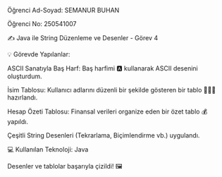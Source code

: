 Öğrenci Ad-Soyad: SEMANUR BUHAN

Öğrenci No: 250541007

✍️ Java ile String Düzenleme ve Desenler - Görev 4

💡 Görevde Yapılanlar:

ASCII Sanatıyla Baş Harf: Baş harfimi 🅰️ kullanarak ASCII desenini oluşturdum.

İsim Tablosu: Kullanıcı adlarını düzenli bir şekilde gösteren bir tablo 🧑‍🤝‍🧑 hazırlandı.

Hesap Özeti Tablosu: Finansal verileri organize eden bir özet tablo 💰 yapıldı.

Çeşitli String Desenleri (Tekrarlama, Biçimlendirme vb.) uygulandı.

💻 Kullanılan Teknoloji: Java

Desenler ve tablolar başarıyla çizildi! 🖼️
